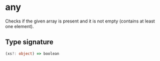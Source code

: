 # any

Checks if the given array is present and it is not empty (contains at least one element).

## Type signature

<!-- prettier-ignore-start -->
```typescript
(xs?: object) => boolean
```
<!-- prettier-ignore-end -->
